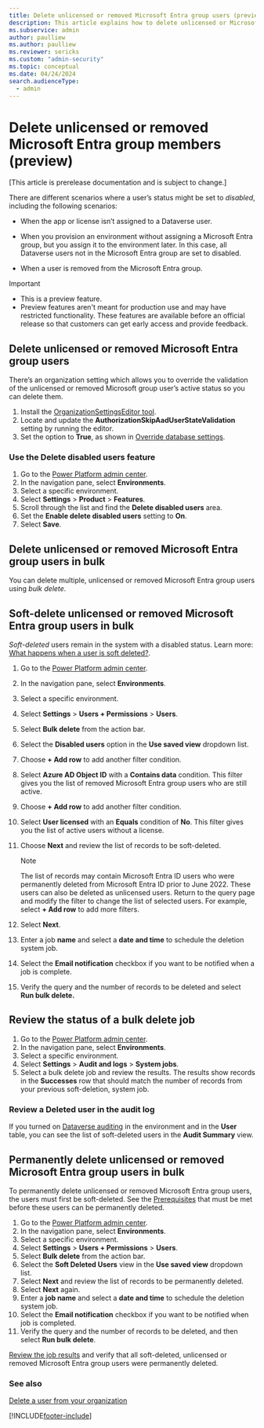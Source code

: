 ```yaml
---
title: Delete unlicensed or removed Microsoft Entra group users (preview)
description: This article explains how to delete unlicensed or Microsoft Entra group users who are no longer in the group from an environment in Microsoft Power Platform admin center.
ms.subservice: admin
author: paulliew
ms.author: paulliew
ms.reviewer: sericks
ms.custom: "admin-security"
ms.topic: conceptual
ms.date: 04/24/2024
search.audienceType: 
  - admin
---
```


# Delete unlicensed or removed Microsoft Entra group members (preview)
[This article is prerelease documentation and is subject to change.]

There are different scenarios where a user’s status might be set to _disabled_, including the following scenarios:

-	When the app or license isn’t assigned to a Dataverse user. 

-	When you provision an environment without assigning a Microsoft Entra group, but you assign it to the environment later. In this case, all Dataverse users not in the Microsoft Entra group are set to disabled. 

-	When a user is removed from the Microsoft Entra group.

> [!Important]
> - This is a preview feature.
> - Preview features aren't meant for production use and may have restricted functionality. These features are available before an official release so that customers can get early access and provide feedback.

## Delete unlicensed or removed Microsoft Entra group users
There’s an organization setting which allows you to override the validation of the unlicensed or removed Microsoft group user’s active status so you can delete them.

1.	Install the [OrganizationSettingsEditor tool](environment-database-settings.md#install-the-organizationsettingseditor-tool).
1.	Locate and update the **AuthorizationSkipAadUserStateValidation** setting by running the editor.
1.	Set the option to **True**, as shown in [Override database settings](environment-database-settings.md#override-database-settings).

### Use the Delete disabled users feature

1.	Go to the [Power Platform admin center](https://admin.powerplatform.microsoft.com/).
1.	In the navigation pane, select **Environments**.
1.	Select a specific environment.
1.	Select **Settings** > **Product** > **Features**.
1.	Scroll through the list and find the **Delete disabled users** area.
1.	Set the **Enable delete disabled users** setting to **On**.
1.	Select **Save**.

## Delete unlicensed or removed Microsoft Entra group users in bulk
You can delete multiple, unlicensed or removed Microsoft Entra group users using _bulk delete_.

## Soft-delete unlicensed or removed Microsoft Entra group users in bulk
_Soft-deleted_ users remain in the system with a disabled status. Learn more: [What happens when a user is soft deleted?](delete-users.md#what-happens-when-a-user-is-soft-deleted).

1.	Go to the [Power Platform admin center](https://admin.powerplatform.microsoft.com/).
1.	In the navigation pane, select **Environments**.
1.	Select a specific environment.
1.	Select **Settings** > **Users + Permissions** > **Users**.
1.	Select **Bulk delete** from the action bar. 
1.	Select the **Disabled users** option in the **Use saved view** dropdown list.
1.	Choose **+ Add row** to add another filter condition.
1.	Select **Azure AD Object ID** with a **Contains data** condition. This filter gives you the list of removed Microsoft Entra group users who are still active.
1.	Choose **+ Add row** to add another filter condition.
1.	Select **User licensed** with an **Equals** condition of **No**. This filter gives you the list of active users without a license. 
1.	Choose **Next** and review the list of records to be soft-deleted.

    > [!Note]
    > The list of records may contain Microsoft Entra ID users who were permanently deleted from Microsoft Entra ID prior to June 2022. These users can also be deleted as unlicensed users. 
    Return to the query page and modify the filter to change the list of selected users. For example, select **+ Add row** to add more filters.
    
1.	Select **Next**.
1.	Enter a job **name** and select a **date and time** to schedule the deletion system job.
1.	Select the **Email notification** checkbox if you want to be notified when a job is complete.
1.	Verify the query and the number of records to be deleted and select **Run bulk delete.**

## Review the status of a bulk delete job

1.	Go to the [Power Platform admin center](https://admin.powerplatform.microsoft.com/).
1.	In the navigation pane, select **Environments**.
1.	Select a specific environment.
1.	Select **Settings** > **Audit and logs** > **System jobs**.
1.	Select a bulk delete job and review the results. The results show records in the **Successes** row that should match the number of records from your previous soft-deletion, system job.

### Review a Deleted user in the audit log

If you turned on [Dataverse auditing](manage-dataverse-auditing.md) in the environment and in the **User** table, you can see the list of soft-deleted users in the **Audit Summary** view. 

## Permanently delete unlicensed or removed Microsoft Entra group users in bulk
To permanently delete unlicensed or removed Microsoft Entra group users, the users must first be soft-deleted. See the [Prerequisites](delete-users.md#prerequisites) that must be met before these users can be permanently deleted.

1.	Go to the [Power Platform admin center](https://admin.powerplatform.microsoft.com/).
1.	In the navigation pane, select **Environments**.
1.	Select a specific environment.
1.	Select **Settings** > **Users + Permissions** > **Users**.
1.	Select **Bulk delete** from the action bar. 
1.	Select the **Soft Deleted Users** view in the **Use saved view** dropdown list.
1.	Select **Next** and review the list of records to be permanently deleted.
1.	Select **Next** again.
1.	Enter a **job name** and select a **date and time** to schedule the deletion system job.
1.	Select the **Email notification** checkbox if you want to be notified when job is completed.
1.	Verify the query and the number of records to be deleted, and then select **Run bulk delete**.

[Review the job results](delete-stub-users.md#review-the-status-of-bulk-delete-job ) and verify that all soft-deleted, unlicensed or removed Microsoft Entra group users were permanently deleted.

### See also

[Delete a user from your organization](/microsoft-365/admin/add-users/delete-a-user?view=o365-worldwide&preserve-view=true) <br />

[!INCLUDE[footer-include](../includes/footer-banner.md)]
